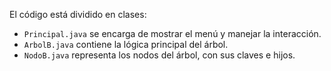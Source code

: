 El código está dividido en clases:

- `Principal.java` se encarga de mostrar el menú y manejar la interacción.
- `ArbolB.java` contiene la lógica principal del árbol.
- `NodoB.java` representa los nodos del árbol, con sus claves e hijos.

